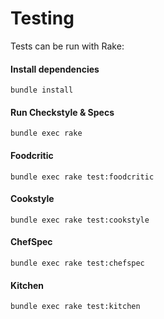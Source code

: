 # Testing

Tests can be run with Rake:

#### Install dependencies
`bundle install`

#### Run Checkstyle & Specs
`bundle exec rake`

#### Foodcritic
`bundle exec rake test:foodcritic`

#### Cookstyle
`bundle exec rake test:cookstyle`

#### ChefSpec
`bundle exec rake test:chefspec`

#### Kitchen
`bundle exec rake test:kitchen`
